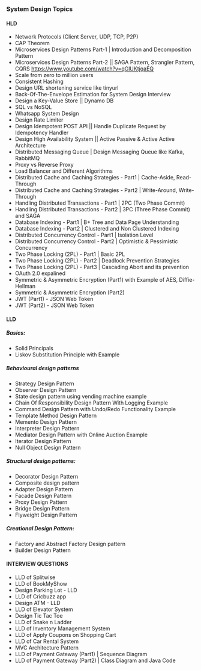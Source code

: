 ### System Design Topics

#### HLD
- Network Protocols (Client Server, UDP, TCP, P2P)
- CAP Theorem
- Microservices Design Patterns Part-1 | Introduction and Decomposition Pattern
- Microservices Design Patterns Part-2 || SAGA Pattern, Strangler Pattern, CQRS https://www.youtube.com/watch?v=qGlUKtjqaEQ
- Scale from zero to million users
- Consistent Hashing
- Design URL shortening service like tinyurl
- Back-Of-The-Envelope Estimation for System Design Interview
- Design a Key-Value Store || Dynamo DB
- SQL vs NoSQL
- Whatsapp System Design
- Design Rate Limiter
- Design Idempotent POST API || Handle Duplicate Request by Idempotency Handler
- Design High Availability System || Active Passive & Active Active Architecture
- Distributed Messaging Queue | Design Messaging Queue like Kafka, RabbitMQ
- Proxy vs Reverse Proxy
- Load Balancer and Different Algorithms
- Distributed Cache and Caching Strategies - Part1 | Cache-Aside, Read-Through
- Distributed Cache and Caching Strategies - Part2 | Write-Around, Write-Through
- Handling Distributed Transactions - Part1 | 2PC (Two Phase Commit)
- Handling Distributed Transactions - Part2 | 3PC (Three Phase Commit) and SAGA
- Database Indexing - Part1 | B+ Tree and Data Page Understanding
- Database Indexing - Part2 | Clustered and Non Clustered Indexing
- Distributed Concurrency Control - Part1 | Isolation Level
- Distributed Concurrency Control - Part2 | Optimistic & Pessimistic Concurrency
- Two Phase Locking (2PL) - Part1 | Basic 2PL
- Two Phase Locking (2PL) - Part2 | Deadlock Prevention Strategies
- Two Phase Locking (2PL) - Part3 | Cascading Abort and its prevention
- OAuth 2.0 expalined
- Symmetric & Asymmetric Encryption (Part1) with Example of AES, Diffie-Hellman
- Symmetric & Asymmetric Encryption (Part2)
- JWT (Part1) - JSON Web Token
- JWT (Part2) - JSON Web Token



#### LLD
##### Basics:
- Solid Principals
- Liskov Substitution Principle with Example

##### Behavioural design patterns
- Strategy Design Pattern
- Observer Design Pattern
- State design pattern using vending machine example
- Chain Of Responsibility Design Pattern With Logging Example
- Command Design Pattern with Undo/Redo Functionality Example
- Template Method Design Pattern
- Memento Design Pattern
- Interpreter Design Pattern
- Mediator Design Pattern with Online Auction Example
- Iterator Design Pattern
- Null Object Design Pattern

##### Structural design patterns:
- Decorator Design Pattern
- Composite design pattern
- Adapter Design Pattern
- Facade Design Pattern
- Proxy Design Pattern
- Bridge Design Pattern
- Flyweight Design Pattern

##### Creational Design Pattern:
- Factory and Abstract Factory Design pattern
- Builder Design Pattern


#### INTERVIEW QUESTIONS
- LLD of Splitwise
- LLD of BookMyShow
- Design Parking Lot - LLD
- LLD of Cricbuzz app
- Design ATM - LLD
- LLD of Elevator System
- Design Tic Tac Toe
- LLD of Snake n Ladder
- LLD of Inventory Management System
- LLD of Apply Coupons on Shopping Cart
- LLD of Car Rental System
- MVC Architecture Pattern
- LLD of Payment Gateway (Part1) | Sequence Diagram
- LLD of Payment Gateway (Part2) | Class Diagram and Java Code

  
